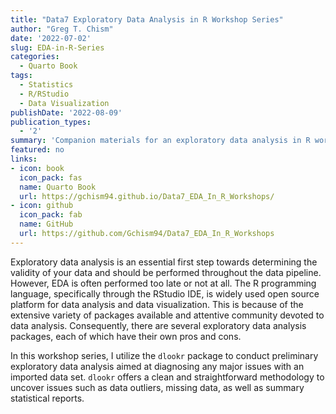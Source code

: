 ```yaml
---
title: "Data7 Exploratory Data Analysis in R Workshop Series"
author: "Greg T. Chism"
date: '2022-07-02'
slug: EDA-in-R-Series
categories:
  - Quarto Book
tags:
  - Statistics
  - R/RStudio
  - Data Visualization
publishDate: '2022-08-09'
publication_types:
  - '2'
summary: 'Companion materials for an exploratory data analysis in R workshop series I developed at the UArizona Data Science Institute.'
featured: no
links:
- icon: book
  icon_pack: fas
  name: Quarto Book
  url: https://gchism94.github.io/Data7_EDA_In_R_Workshops/
- icon: github
  icon_pack: fab
  name: GitHub
  url: https://github.com/Gchism94/Data7_EDA_In_R_Workshops
---
```


Exploratory data analysis is an essential first step towards determining the validity of your data and should be performed throughout the data pipeline. However, EDA is often performed too late or not at all. The R programming language, specifically through the RStudio IDE, is widely used open source platform for data analysis and data visualization. This is because of the extensive variety of packages available and attentive community devoted to data analysis. Consequently, there are several exploratory data analysis packages, each of which have their own pros and cons.

In this workshop series, I utilize the `dlookr` package to conduct preliminary exploratory data analysis aimed at diagnosing any major issues with an imported data set. `dlookr` offers a clean and straightforward methodology to uncover issues such as data outliers, missing data, as well as summary statistical reports.
